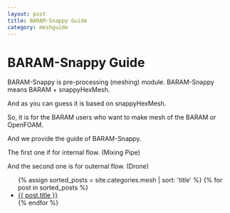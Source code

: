 ```yaml
---
layout: post
title: BARAM-Snappy Guide
category: meshguide
---
```


# BARAM-Snappy Guide 

BARAM-Snappy is pre-processing (meshing) module. BARAM-Snappy means BARAM + snappyHexMesh.

And as you can guess it is based on snappyHexMesh.

So, it is for the BARAM users who want to make mesh of the BARAM or OpenFOAM.

And we provide the guide of BARAM-Snappy.

The first one if for internal flow. (Mixing Pipe)

And the second one is for outernal flow. (Drone)

<ul>
  {% assign sorted_posts = site.categories.mesh | sort: 'title' %}
  {% for post in sorted_posts %}
    <li><a href="{{ site.baseurl }}{{ post.url }}">{{ post.title }}</a></li>
  {% endfor %}
</ul>